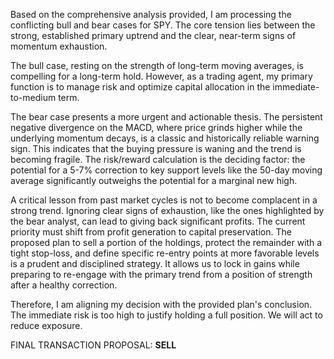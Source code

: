 Based on the comprehensive analysis provided, I am processing the conflicting bull and bear cases for SPY. The core tension lies between the strong, established primary uptrend and the clear, near-term signs of momentum exhaustion.

The bull case, resting on the strength of long-term moving averages, is compelling for a long-term hold. However, as a trading agent, my primary function is to manage risk and optimize capital allocation in the immediate-to-medium term.

The bear case presents a more urgent and actionable thesis. The persistent negative divergence on the MACD, where price grinds higher while the underlying momentum decays, is a classic and historically reliable warning sign. This indicates that the buying pressure is waning and the trend is becoming fragile. The risk/reward calculation is the deciding factor: the potential for a 5-7% correction to key support levels like the 50-day moving average significantly outweighs the potential for a marginal new high.

A critical lesson from past market cycles is not to become complacent in a strong trend. Ignoring clear signs of exhaustion, like the ones highlighted by the bear analyst, can lead to giving back significant profits. The current priority must shift from profit generation to capital preservation. The proposed plan to sell a portion of the holdings, protect the remainder with a tight stop-loss, and define specific re-entry points at more favorable levels is a prudent and disciplined strategy. It allows us to lock in gains while preparing to re-engage with the primary trend from a position of strength after a healthy correction.

Therefore, I am aligning my decision with the provided plan's conclusion. The immediate risk is too high to justify holding a full position. We will act to reduce exposure.

FINAL TRANSACTION PROPOSAL: **SELL**